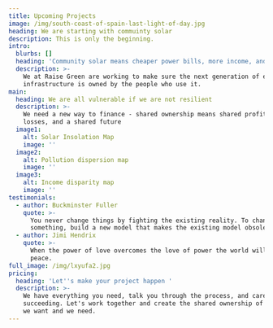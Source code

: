 ```yaml
---
title: Upcoming Projects
image: /img/south-coast-of-spain-last-light-of-day.jpg
heading: We are starting with commuinty solar
description: This is only the beginning.
intro:
  blurbs: []
  heading: 'Community solar means cheaper power bills, more income, and cleaner air'
  description: >-
    We at Raise Green are working to make sure the next generation of energy
    infrastructure is owned by the people who use it.
main:
  heading: We are all vulnerable if we are not resilient
  description: >-
    We need a new way to finance - shared ownership means shared profits, shared
    losses, and a shared future
  image1:
    alt: Solar Insolation Map
    image: ''
  image2:
    alt: Pollution dispersion map
    image: ''
  image3:
    alt: Income disparity map
    image: ''
testimonials:
  - author: Buckminster Fuller
    quote: >-
      You never change things by fighting the existing reality. To change
      something, build a new model that makes the existing model obsolete.
  - author: Jimi Hendrix
    quote: >-
      When the power of love overcomes the love of power the world will know
      peace.
full_image: /img/lxyufa2.jpg
pricing:
  heading: 'Let''s make your project happen '
  description: >-
    We have everything you need, talk you through the process, and care about it
    succeeding. Let's work together and create the shared ownership of the world
    we want and we need.
---
```


